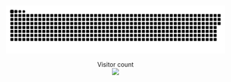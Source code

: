 <a href=#><img src="contributions.svg"></a>

<p align="center"> 
  Visitor count<br>
  <img src="https://profile-counter.glitch.me/metwse/count.svg" />
</p>
